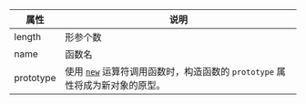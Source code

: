 
| 属性        | 说明                                                                                                                                  |
| --------- | ----------------------------------------------------------------------------------------------------------------------------------- |
| length    | 形参个数                                                                                                                                |
| name      | 函数名                                                                                                                                 |
| prototype | 使用 [`new`](https://developer.mozilla.org/zh-CN/docs/Web/JavaScript/Reference/Operators/new) 运算符调用函数时，构造函数的 `prototype` 属性将成为新对象的原型。 |
